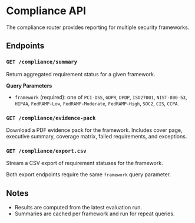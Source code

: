 # Compliance API

The compliance router provides reporting for multiple security frameworks.

## Endpoints

### `GET /compliance/summary`

Return aggregated requirement status for a given framework.

**Query Parameters**

- `framework` (required): one of `PCI-DSS`, `GDPR`, `DPDP`, `ISO27001`, `NIST-800-53`, `HIPAA`, `FedRAMP-Low`, `FedRAMP-Moderate`, `FedRAMP-High`, `SOC2`, `CIS`, `CCPA`.

### `GET /compliance/evidence-pack`

Download a PDF evidence pack for the framework. Includes cover page, executive summary, coverage matrix, failed requirements, and exceptions.

### `GET /compliance/export.csv`

Stream a CSV export of requirement statuses for the framework.

Both export endpoints require the same `framework` query parameter.

## Notes

- Results are computed from the latest evaluation run.
- Summaries are cached per framework and run for repeat queries.
